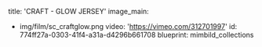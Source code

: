 title: 'CRAFT - GLOW JERSEY'
image_main:
  - img/film/sc_craftglow.png
video: 'https://vimeo.com/312701997'
id: 774ff27a-0303-41f4-a31a-d4296b661708
blueprint: mimbild_collections
